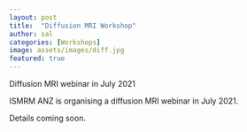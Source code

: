 ```yaml
---
layout: post
title:  "Diffusion MRI Workshop"
author: sal
categories: [Workshops]
image: assets/images/diff.jpg
featured: true
---
```

Diffusion MRI webinar in July 2021

ISMRM ANZ is organising a diffusion MRI webinar in July 2021.

Details coming soon.
